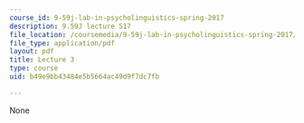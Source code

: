 ```yaml
---
course_id: 9-59j-lab-in-psycholinguistics-spring-2017
description: 9.59J lecture S17
file_location: /coursemedia/9-59j-lab-in-psycholinguistics-spring-2017/b49e9bb43484e5b5664ac49d9f7dc7fb_MIT9_59jS17_lec3.pdf
file_type: application/pdf
layout: pdf
title: Lecture 3
type: course
uid: b49e9bb43484e5b5664ac49d9f7dc7fb

---
```

None